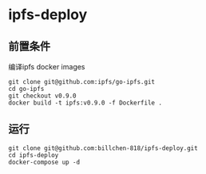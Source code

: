 # ipfs-deploy

## 前置条件

 编译ipfs docker images

```
git clone git@github.com:ipfs/go-ipfs.git
cd go-ipfs
git checkout v0.9.0
docker build -t ipfs:v0.9.0 -f Dockerfile .
```

## 运行

```
git clone git@github.com:billchen-818/ipfs-deploy.git
cd ipfs-deploy
docker-compose up -d
```
